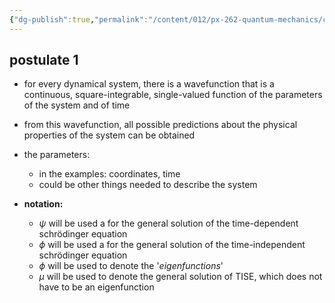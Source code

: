 ```yaml
---
{"dg-publish":true,"permalink":"/content/012/px-262-quantum-mechanics/c-the-basic-postulates/px-262-c1b-postulate-1/"}
---
```


## postulate 1
- for every dynamical system, there is a wavefunction that is a continuous, square-integrable, single-valued function of the parameters of the system and of time
- from this wavefunction, all possible predictions about the physical properties of the system can be obtained
- the parameters: 
	- in the examples: coordinates, time
	- could be other things needed to describe the system

- **notation:** 
	- $\psi$ will be used a for the general solution of the time-dependent schrödinger equation
	- $\phi$ will be used a for the general solution of the time-independent schrödinger equation
	- $\phi$ will be used to denote the '*eigenfunctions*'
	- $\mu$ will be used to denote the general solution of TISE, which does not have to be an eigenfunction